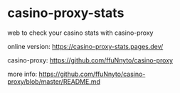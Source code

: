 
# casino-proxy-stats

web to check your casino stats with casino-proxy

online version: https://casino-proxy-stats.pages.dev/

casino-proxy: https://github.com/ffuNnyto/casino-proxy

more info: https://github.com/ffuNnyto/casino-proxy/blob/master/README.md

